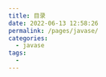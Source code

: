 ```yaml
---
title: 目录
date: 2022-06-13 12:58:26
permalink: /pages/javase/
categories:
  - javase
tags:
  - 
---
```

